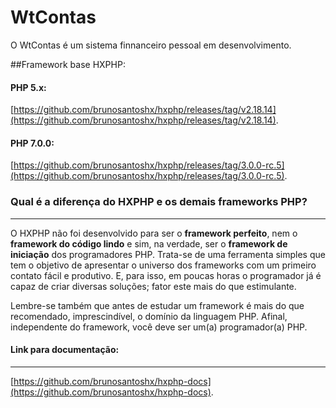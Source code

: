 # WtContas

O WtContas é um sistema finnanceiro pessoal em desenvolvimento.

##Framework base HXPHP:

#### PHP 5.x:
[https://github.com/brunosantoshx/hxphp/releases/tag/v2.18.14](https://github.com/brunosantoshx/hxphp/releases/tag/v2.18.14).

#### PHP 7.0.0:
[https://github.com/brunosantoshx/hxphp/releases/tag/3.0.0-rc.5](https://github.com/brunosantoshx/hxphp/releases/tag/3.0.0-rc.5).


### Qual é a diferença do HXPHP e os demais frameworks PHP?
--------------------------------------------------------------------

O HXPHP não foi desenvolvido para ser o **framework perfeito**, nem o **framework do código lindo** e sim, na verdade, ser o **framework de iniciação** dos programadores PHP. Trata-se de uma ferramenta simples que tem o objetivo  de apresentar o universo dos frameworks com um primeiro contato fácil e produtivo. E, para isso, em poucas horas o programador já é capaz de criar diversas soluções; fator este mais do que estimulante.

Lembre-se também que antes de estudar um framework é mais do que recomendado, imprescindível, o domínio da linguagem PHP. Afinal, independente do framework, você deve ser um(a) programador(a) PHP.

#### Link para documentação:
---------------------------------------------------------------------
[https://github.com/brunosantoshx/hxphp-docs](https://github.com/brunosantoshx/hxphp-docs).
